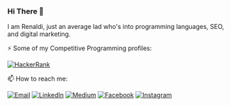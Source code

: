 ### Hi There 👋

I am Renaldi, just an average lad who's into programming languages, SEO, and digital marketing.

:zap: Some of my Competitive Programming profiles:

[![HackerRank](https://img.shields.io/badge/HackerRank-Renaldi-brightgreen)](https://www.hackerrank.com/profile/ghost_renaldi)

:mailbox: How to reach me:

[![Email](https://img.shields.io/badge/Gmail-D14836?style=for-the-badge&logo=gmail&logoColor=white)](mailto:ghost.renaldi@gmail.com)
[![LinkedIn](https://img.shields.io/badge/LinkedIn-0077B5?style=for-the-badge&logo=linkedin&logoColor=white)](https://www.linkedin.com/in/mascodot/)
[![Medium](https://img.shields.io/badge/Medium-12100E?style=for-the-badge&logo=medium&logoColor=white)](https://medium.com/@muhammadhasan50)
[![Facebook](https://img.shields.io/badge/Facebook-1877F2?style=for-the-badge&logo=facebook&logoColor=white)](https://www.facebook.com/renaldi.dwinp.5/)
[![Instagram](https://img.shields.io/badge/Instagram-E4405F?style=for-the-badge&logo=instagram&logoColor=white)](https://www.instagram.com/renaldottt/)
